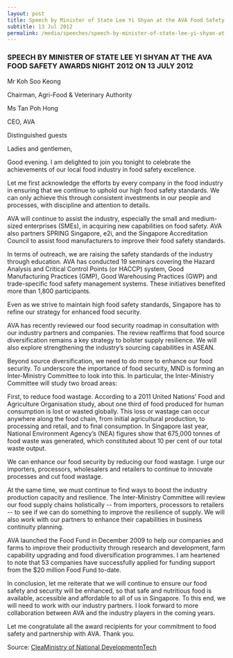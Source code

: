 ```yaml
---
layout: post
title: Speech by Minister of State Lee Yi Shyan at the AVA Food Safety Awards Night 2012 on 13 July 2012
subtitle: 13 Jul 2012
permalink: /media/speeches/speech-by-minister-of-state-lee-yi-shyan-at-the-ava-food-safety-awards-night-2012-on-13-july-2012
---
```


### SPEECH BY MINISTER OF STATE LEE YI SHYAN AT THE AVA FOOD SAFETY AWARDS NIGHT 2012 ON 13 JULY 2012

Mr Koh Soo Keong

Chairman, Agri-Food & Veterinary Authority

Ms Tan Poh Hong

CEO, AVA

Distinguished guests

Ladies and gentlemen, 

Good evening. I am delighted to join you tonight to celebrate the achievements of our local food industry in food safety excellence. 

Let me first acknowledge the efforts by every company in the food industry in ensuring that we continue to uphold our high food safety standards. We can only achieve this through consistent investments in our people and processes, with discipline and attention to details. 

AVA will continue to assist the industry, especially the small and medium-sized enterprises (SMEs), in acquiring new capabilities on food safety. AVA also partners SPRING Singapore, e2i, and the Singapore Accreditation Council to assist food manufacturers to improve their food safety standards. 

In terms of outreach, we are raising the safety standards of the industry through education. AVA has conducted 19 seminars covering the Hazard Analysis and Critical Control Points (or HACCP) system, Good Manufacturing Practices (GMP), Good Warehousing Practices (GWP) and trade-specific food safety management systems. These initiatives benefited more than 1,800 participants. 

Even as we strive to maintain high food safety standards, Singapore has to refine our strategy for enhanced food security. 

AVA has recently reviewed our food security roadmap in consultation with our industry partners and companies. The review reaffirms that food source diversification remains a key strategy to bolster supply resilience. We will also explore strengthening the industry’s sourcing capabilities in ASEAN. 

Beyond source diversification, we need to do more to enhance our food security. To underscore the importance of food security, MND is forming an Inter-Ministry Committee to look into this. In particular, the Inter-Ministry Committee will study two broad areas: 

First, to reduce food wastage. According to a 2011 United Nations’ Food and Agriculture Organisation study, about one third of food produced for human consumption is lost or wasted globally. This loss or wastage can occur anywhere along the food chain, from initial agricultural production, to processing and retail, and to final consumption. In Singapore last year, National Environment Agency’s (NEA) figures show that 675,000 tonnes of food waste was generated, which constituted about 10 per cent of our total waste output. 

We can enhance our food security by reducing our food wastage. I urge our importers, processors, wholesalers and retailers to continue to innovate processes and cut food wastage. 

At the same time, we must continue to find ways to boost the industry production capacity and resilience. The Inter-Ministry Committee will review our food supply chains holistically -- from importers, processors to retailers -- to see if we can do something to improve the resilience of supply. We will also work with our partners to enhance their capabilities in business continuity planning. 

AVA launched the Food Fund in December 2009 to help our companies and farms to improve their productivity through research and development, farm capability upgrading and food diversification programmes. I am heartened to note that 53 companies have successfully applied for funding support from the $20 million Food Fund to-date. 

In conclusion, let me reiterate that we will continue to ensure our food safety and security will be enhanced, so that safe and nutritious food is available, accessible and affordable to all of us in Singapore. To this end, we will need to work with our industry partners. I look forward to more collaboration between AVA and the industry players in the coming years. 

Let me congratulate all the award recipients for your commitment to food safety and partnership with AVA. Thank you.

Source: [<a href="https://www.mnd.gov.sg/" target="_blank">CleaMinistry of National DevelopmentnTech</a>](https://www.mnd.gov.sg/)